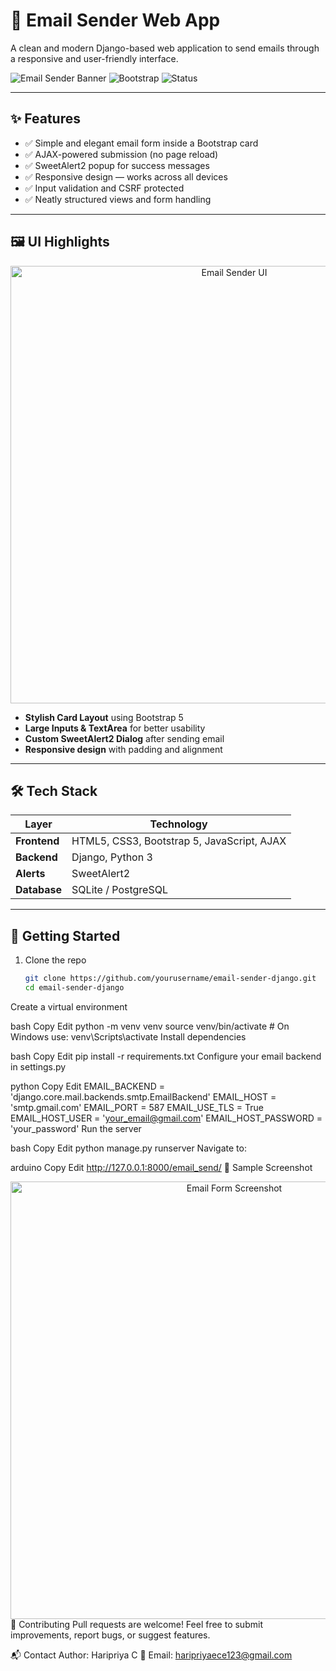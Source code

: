 # 📧 Email Sender Web App

A clean and modern Django-based web application to send emails through a responsive and user-friendly interface.

![Email Sender Banner](https://img.shields.io/badge/Django-4.x-green?style=flat&logo=django)
![Bootstrap](https://img.shields.io/badge/Bootstrap-5-purple?style=flat&logo=bootstrap)
![Status](https://img.shields.io/badge/Status-Completed-brightgreen)

---

## ✨ Features

- ✅ Simple and elegant email form inside a Bootstrap card
- ✅ AJAX-powered submission (no page reload)
- ✅ SweetAlert2 popup for success messages
- ✅ Responsive design — works across all devices
- ✅ Input validation and CSRF protected
- ✅ Neatly structured views and form handling

---

## 🖼️ UI Highlights

<div align="center">
  <img src="https://private-user-images.githubusercontent.com/110826217/466870588-0c7a738b-5a30-4a6b-9f42-aeac0561ea7b.png?jwt=eyJhbGciOiJIUzI1NiIsInR5cCI6IkpXVCJ9.eyJpc3MiOiJnaXRodWIuY29tIiwiYXVkIjoicmF3LmdpdGh1YnVzZXJjb250ZW50LmNvbSIsImtleSI6ImtleTUiLCJleHAiOjE3NTI2NTEzMDQsIm5iZiI6MTc1MjY1MTAwNCwicGF0aCI6Ii8xMTA4MjYyMTcvNDY2ODcwNTg4LTBjN2E3MzhiLTVhMzAtNGE2Yi05ZjQyLWFlYWMwNTYxZWE3Yi5wbmc_WC1BbXotQWxnb3JpdGhtPUFXUzQtSE1BQy1TSEEyNTYmWC1BbXotQ3JlZGVudGlhbD1BS0lBVkNPRFlMU0E1M1BRSzRaQSUyRjIwMjUwNzE2JTJGdXMtZWFzdC0xJTJGczMlMkZhd3M0X3JlcXVlc3QmWC1BbXotRGF0ZT0yMDI1MDcxNlQwNzMwMDRaJlgtQW16LUV4cGlyZXM9MzAwJlgtQW16LVNpZ25hdHVyZT1kZDljMjI1MGUwNzcxOTA0Zjk1YmE4MTQzYjEyYjYzOTJhMzc5NmU2NTM1YzQwNDUwZDUxZWNiNDg3Zjg5NGNmJlgtQW16LVNpZ25lZEhlYWRlcnM9aG9zdCJ9.64ygyHviN-LxaqNuC-fDxIl94jRJsWatH-uAWy4rcTM" alt="Email Sender UI" width="700"/>

  
</div>

- **Stylish Card Layout** using Bootstrap 5
- **Large Inputs & TextArea** for better usability
- **Custom SweetAlert2 Dialog** after sending email
- **Responsive design** with padding and alignment

---

## 🛠️ Tech Stack

| Layer        | Technology           |
|--------------|----------------------|
| **Frontend** | HTML5, CSS3, Bootstrap 5, JavaScript, AJAX |
| **Backend**  | Django, Python 3     |
| **Alerts**   | SweetAlert2          |
| **Database** | SQLite / PostgreSQL  |

---

## 🚀 Getting Started

1. Clone the repo  
   ```bash
   git clone https://github.com/yourusername/email-sender-django.git
   cd email-sender-django
Create a virtual environment

bash
Copy
Edit
python -m venv venv
source venv/bin/activate  # On Windows use: venv\Scripts\activate
Install dependencies

bash
Copy
Edit
pip install -r requirements.txt
Configure your email backend in settings.py

python
Copy
Edit
EMAIL_BACKEND = 'django.core.mail.backends.smtp.EmailBackend'
EMAIL_HOST = 'smtp.gmail.com'
EMAIL_PORT = 587
EMAIL_USE_TLS = True
EMAIL_HOST_USER = 'your_email@gmail.com'
EMAIL_HOST_PASSWORD = 'your_password'
Run the server

bash
Copy
Edit
python manage.py runserver
Navigate to:

arduino
Copy
Edit
http://127.0.0.1:8000/email_send/
📩 Sample Screenshot
<div align="center"> <img src="https://private-user-images.githubusercontent.com/110826217/466870588-0c7a738b-5a30-4a6b-9f42-aeac0561ea7b.png?jwt=eyJhbGciOiJIUzI1NiIsInR5cCI6IkpXVCJ9.eyJpc3MiOiJnaXRodWIuY29tIiwiYXVkIjoicmF3LmdpdGh1YnVzZXJjb250ZW50LmNvbSIsImtleSI6ImtleTUiLCJleHAiOjE3NTI2NTEzMDQsIm5iZiI6MTc1MjY1MTAwNCwicGF0aCI6Ii8xMTA4MjYyMTcvNDY2ODcwNTg4LTBjN2E3MzhiLTVhMzAtNGE2Yi05ZjQyLWFlYWMwNTYxZWE3Yi5wbmc_WC1BbXotQWxnb3JpdGhtPUFXUzQtSE1BQy1TSEEyNTYmWC1BbXotQ3JlZGVudGlhbD1BS0lBVkNPRFlMU0E1M1BRSzRaQSUyRjIwMjUwNzE2JTJGdXMtZWFzdC0xJTJGczMlMkZhd3M0X3JlcXVlc3QmWC1BbXotRGF0ZT0yMDI1MDcxNlQwNzMwMDRaJlgtQW16LUV4cGlyZXM9MzAwJlgtQW16LVNpZ25hdHVyZT1kZDljMjI1MGUwNzcxOTA0Zjk1YmE4MTQzYjEyYjYzOTJhMzc5NmU2NTM1YzQwNDUwZDUxZWNiNDg3Zjg5NGNmJlgtQW16LVNpZ25lZEhlYWRlcnM9aG9zdCJ9.64ygyHviN-LxaqNuC-fDxIl94jRJsWatH-uAWy4rcTM" alt="Email Form Screenshot" width="700"/> </div>
🤝 Contributing
Pull requests are welcome! Feel free to submit improvements, report bugs, or suggest features.



📬 Contact
Author: Haripriya C
📧 Email: haripriyaece123@gmail.com

